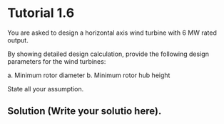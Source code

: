 # Tutorial 1.6

You are asked to design a horizontal axis wind turbine with 6 MW rated output.

By showing detailed design calculation, provide the following design parameters for the wind turbines:

a. Minimum rotor diameter
b. Minimum rotor hub height

State all your assumption.

## Solution (Write your solutio here).
